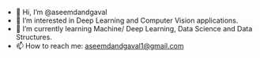 - 👋 Hi, I’m @aseemdandgaval
- 👀 I’m interested in Deep Learning and Computer Vision applications.
- 🌱 I’m currently learning Machine/ Deep Learning, Data Science and Data Structures.
- 📫 How to reach me: aseemdandgaval1@gmail.com

<!---
aseemdandgaval/aseemdandgaval is a ✨ special ✨ repository because its `README.md` (this file) appears on your GitHub profile.
You can click the Preview link to take a look at your changes.
--->
